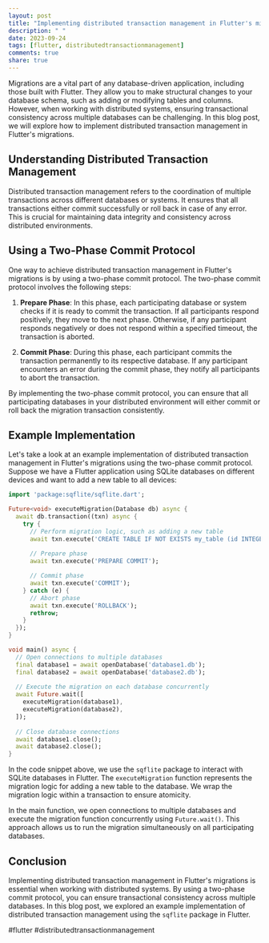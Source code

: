 ```yaml
---
layout: post
title: "Implementing distributed transaction management in Flutter's migrations"
description: " "
date: 2023-09-24
tags: [flutter, distributedtransactionmanagement]
comments: true
share: true
---
```


Migrations are a vital part of any database-driven application, including those built with Flutter. They allow you to make structural changes to your database schema, such as adding or modifying tables and columns. However, when working with distributed systems, ensuring transactional consistency across multiple databases can be challenging. In this blog post, we will explore how to implement distributed transaction management in Flutter's migrations.

## Understanding Distributed Transaction Management

Distributed transaction management refers to the coordination of multiple transactions across different databases or systems. It ensures that all transactions either commit successfully or roll back in case of any error. This is crucial for maintaining data integrity and consistency across distributed environments.

## Using a Two-Phase Commit Protocol

One way to achieve distributed transaction management in Flutter's migrations is by using a two-phase commit protocol. The two-phase commit protocol involves the following steps:

1. **Prepare Phase**: In this phase, each participating database or system checks if it is ready to commit the transaction. If all participants respond positively, they move to the next phase. Otherwise, if any participant responds negatively or does not respond within a specified timeout, the transaction is aborted.

2. **Commit Phase**: During this phase, each participant commits the transaction permanently to its respective database. If any participant encounters an error during the commit phase, they notify all participants to abort the transaction.

By implementing the two-phase commit protocol, you can ensure that all participating databases in your distributed environment will either commit or roll back the migration transaction consistently.

## Example Implementation

Let's take a look at an example implementation of distributed transaction management in Flutter's migrations using the two-phase commit protocol. Suppose we have a Flutter application using SQLite databases on different devices and want to add a new table to all devices:

```dart
import 'package:sqflite/sqflite.dart';

Future<void> executeMigration(Database db) async {
  await db.transaction((txn) async {
    try {
      // Perform migration logic, such as adding a new table
      await txn.execute('CREATE TABLE IF NOT EXISTS my_table (id INTEGER PRIMARY KEY, name TEXT)');
      
      // Prepare phase
      await txn.execute('PREPARE COMMIT');

      // Commit phase
      await txn.execute('COMMIT');
    } catch (e) {
      // Abort phase
      await txn.execute('ROLLBACK');
      rethrow;
    }
  });
}

void main() async {
  // Open connections to multiple databases
  final database1 = await openDatabase('database1.db');
  final database2 = await openDatabase('database2.db');
  
  // Execute the migration on each database concurrently
  await Future.wait([
    executeMigration(database1),
    executeMigration(database2),
  ]);
  
  // Close database connections
  await database1.close();
  await database2.close();
}
```

In the code snippet above, we use the `sqflite` package to interact with SQLite databases in Flutter. The `executeMigration` function represents the migration logic for adding a new table to the database. We wrap the migration logic within a transaction to ensure atomicity.

In the main function, we open connections to multiple databases and execute the migration function concurrently using `Future.wait()`. This approach allows us to run the migration simultaneously on all participating databases.

## Conclusion

Implementing distributed transaction management in Flutter's migrations is essential when working with distributed systems. By using a two-phase commit protocol, you can ensure transactional consistency across multiple databases. In this blog post, we explored an example implementation of distributed transaction management using the `sqflite` package in Flutter.

#flutter #distributedtransactionmanagement